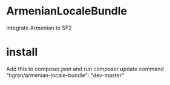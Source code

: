 ArmenianLocaleBundle
====================

Integrate Armenian to SF2

install
=======
Add this to composer.json and run composer update command
"tigran/armenian-locale-bundle": "dev-master"
